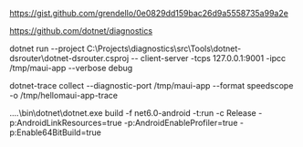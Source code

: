 https://gist.github.com/grendello/0e0829dd159bac26d9a5558735a99a2e

https://github.com/dotnet/diagnostics

dotnet run --project C:\Projects\diagnostics\src\Tools\dotnet-dsrouter\dotnet-dsrouter.csproj -- client-server -tcps 127.0.0.1:9001 -ipcc /tmp/maui-app --verbose debug

dotnet-trace collect --diagnostic-port /tmp/maui-app --format speedscope -o /tmp/hellomaui-app-trace

..\..\bin\dotnet\dotnet.exe build -f net6.0-android -t:run -c Release -p:AndroidLinkResources=true -p:AndroidEnableProfiler=true -p:Enable64BitBuild=true
